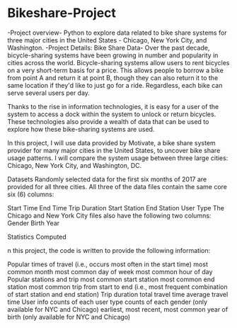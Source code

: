 # Bikeshare-Project
-Project overview- 
Python to explore data related to bike share systems for three major cities in the United States - Chicago, New York City, and Washington.
-Project Details: Bike Share Data-
Over the past decade, bicycle-sharing systems have been growing in number and popularity in cities across the world. Bicycle-sharing systems allow users to rent bicycles on a very short-term basis for a price. This allows people to borrow a bike from point A and return it at point B, though they can also return it to the same location if they'd like to just go for a ride. Regardless, each bike can serve several users per day.

Thanks to the rise in information technologies, it is easy for a user of the system to access a dock within the system to unlock or return bicycles. These technologies also provide a wealth of data that can be used to explore how these bike-sharing systems are used.

In this project, I will use data provided by Motivate, a bike share system provider for many major cities in the United States, to uncover bike share usage patterns. I will compare the system usage between three large cities: Chicago, New York City, and Washington, DC.

Datasets
Randomly selected data for the first six months of 2017 are provided for all three cities. All three of the data files contain the same core six (6) columns:

Start Time 
End Time 
Trip Duration 
Start Station 
End Station 
User Type 
The Chicago and New York City files also have the following two columns:
Gender
Birth Year

Statistics Computed

n this project, the code is written to provide the following information:

Popular times of travel (i.e., occurs most often in the start time)
most common month
most common day of week
most common hour of day
Popular stations and trip
most common start station
most common end station
most common trip from start to end (i.e., most frequent combination of start station and end station)
Trip duration
total travel time
average travel time
User info
counts of each user type
counts of each gender (only available for NYC and Chicago)
earliest, most recent, most common year of birth (only available for NYC and Chicago)
